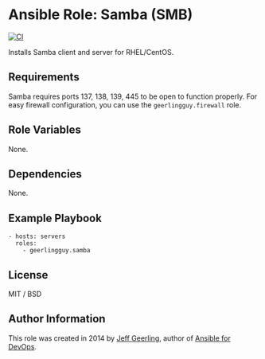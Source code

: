 # Ansible Role: Samba (SMB)

[![CI](https://github.com/geerlingguy/ansible-role-samba/workflows/CI/badge.svg?event=push)](https://github.com/geerlingguy/ansible-role-samba/actions?query=workflow%3ACI)

Installs Samba client and server for RHEL/CentOS.

## Requirements

Samba requires ports 137, 138, 139, 445 to be open to function properly. For easy firewall configuration, you can use the `geerlingguy.firewall` role.

## Role Variables

None.

## Dependencies

None.

## Example Playbook

    - hosts: servers
      roles:
        - geerlingguy.samba

## License

MIT / BSD

## Author Information

This role was created in 2014 by [Jeff Geerling](https://www.jeffgeerling.com/), author of [Ansible for DevOps](https://www.ansiblefordevops.com/).
